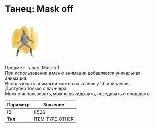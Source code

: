 # Танец: Mask off

![Item Image](../img/8526.webp?raw=true)

Предмет: Танец: Mask off<br>При использовании в меню анимации добавляется уникальная анимация.<br>Использовать анимации можно на клавишу 'U' или /anims<br>Доступно только с лаунчера<br>Можно использовать, можно выкидывать, передавать и продавать.


| Параметр | Значение |
|----------|----------|
| **ID** | 8526 |
| **Тип** | ITEM_TYPE_OTHER |

